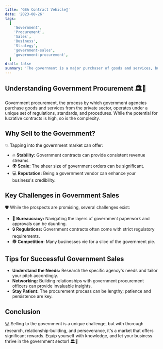 ```yaml
---
title: 'GSA Contract Vehicle🚙'
date: '2023-08-26'
tags:
  [
    'Government',
    'Procurement',
    'Sales',
    'Business',
    'Strategy',
    'government-sales',
    'government-procurement',
  ]
draft: false
summary: 'The government is a major purchaser of goods and services, but selling to them is no walk in the park. Understand the intricacies of government procurement and how your business can effectively navigate them.'
---
```


## Understanding Government Procurement 🏛️🔄

Government procurement, the process by which government agencies purchase goods and services from the private sector, operates under a unique set of regulations, standards, and procedures. While the potential for lucrative contracts is high, so is the complexity.

## Why Sell to the Government?

💥 Tapping into the government market can offer:

- 🔥 **Stability:** Government contracts can provide consistent revenue streams.
- 🌍 **Scale:** The sheer size of government orders can be significant.
- 💻 **Reputation:** Being a government vendor can enhance your business's credibility.

## Key Challenges in Government Sales

🛡️ While the prospects are promising, several challenges exist:

- 🔄 **Bureaucracy:** Navigating the layers of government paperwork and approvals can be daunting.
- 🔒 **Regulations:** Government contracts often come with strict regulatory requirements.
- 🕵️ **Competition:** Many businesses vie for a slice of the government pie.

## Tips for Successful Government Sales

- **Understand the Needs:** Research the specific agency's needs and tailor your pitch accordingly.
- **Networking:** Building relationships with government procurement officers can provide invaluable insights.
- **Stay Patient:** The procurement process can be lengthy; patience and persistence are key.

## Conclusion

💻 Selling to the government is a unique challenge, but with thorough research, relationship-building, and perseverance, it's a market that offers significant rewards. Equip yourself with knowledge, and let your business thrive in the government sector! 🏛️🔄
